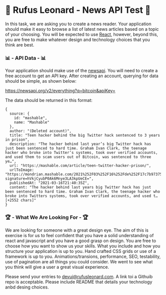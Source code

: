 # 🧪 Rufus Leonard - News API Test 🧪

In this task, we are asking you to create a news reader. Your application should make it easy to browse a list of latest news articles based on a topic of your choosing. You will be expected to use [React](https://reactjs.org/), however, beyond this, you are free to make whatever design and technology choices that you think are best. 

### 📊 - API Data - 📊 

Your application should make use of the [newsapi](https://newsapi.org/).  You will need to create a free account to get an API key.  After creating an account, querying for data should be simple, as shown below:

https://newsapi.org/v2/everything?q=bitcoin&apiKey=<APIKEY>

The data should be returned in this format:

```
{
  source: {
    id: "mashable",
    name: "Mashable"
  },
  author: "(Deleted account)",
  title: "Teen hacker behind the big Twitter hack sentenced to 3 years in prison",
  description: "The hacker behind last year’s big Twitter hack has just been sentenced to hard time. Graham Ivan Clark, the teenage hacker who broke into Twitter’s systems, took over verified accounts, and used them to scam users out of Bitcoin, was sentenced to three ye…",
  url: "https://mashable.com/article/teen-twitter-hacker-prison/",
  urlToImage: "https://mondrian.mashable.com/2021%252F03%252F16%252Fde%252F17c7b97375614eff9a3101c524b8bdc7.3ddd9.jpg%252F1200x630.jpg?signature=hVkjCyubP0Ak6Mnye3LA3kpUeCE=",
  publishedAt: "2021-03-16T21:40:35Z",
  content: "The hacker behind last years big Twitter hack has just been sentenced to hard time. Graham Ivan Clark, the teenage hacker who broke into Twitters systems, took over verified accounts, and used t… [+2552 chars]"
}
```

### 🏆 - What We Are Looking For - 🏆 

We are looking for someone with a great design eye.  The aim of this is exercise is for us to feel confident that you have a solid understanding of react and javascript and you have a good grasp on design.  You are free to choose how you want to show us your skills.  What you include and how you structure your application is up to you.  Hand crafted CSS grids or use of a framework is up to you.  Animations/transions, performance, SEO, testability, use of pagination are all things you could consider.  We went to see what you think will give a user a great visual experience.

Please send your entries to [devui@rufusleonard.com](mailto:devui@rufusleonard.com).  A link toi a Githuib repo is acceptable.  Please include  README that details your technology anbd desing choices.

